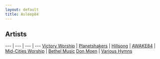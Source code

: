 ```yaml
---
layout: default
title: Asleep84
---
```


## Artists

--- | --- | --- | ---
[Victory Worship](/artists/victory) | [Planetshakers](/artists/planetshakers) | [Hillsong](/artists/hillsong) | [AWAKE84](/artists/a84) | [Mid-Cities Worship](/artists/midcities) | [Bethel Music](/artists/bethel)
[Don Moen](/artists/donmoen) | [Various Hymns](/artists/hymns) 
